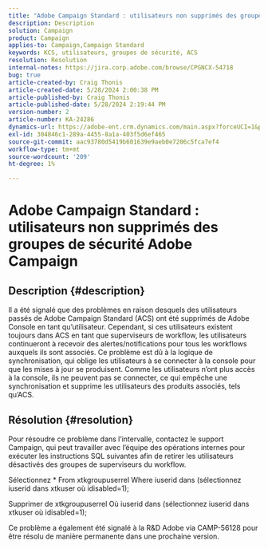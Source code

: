 ```yaml
---
title: "Adobe Campaign Standard : utilisateurs non supprimés des groupes de sécurité Adobe Campaign"
description: Description
solution: Campaign
product: Campaign
applies-to: Campaign,Campaign Standard
keywords: KCS, utilisateurs, groupes de sécurité, ACS
resolution: Resolution
internal-notes: https://jira.corp.adobe.com/browse/CPGNCX-54718
bug: true
article-created-by: Craig Thonis
article-created-date: 5/28/2024 2:00:38 PM
article-published-by: Craig Thonis
article-published-date: 5/28/2024 2:19:44 PM
version-number: 2
article-number: KA-24286
dynamics-url: https://adobe-ent.crm.dynamics.com/main.aspx?forceUCI=1&pagetype=entityrecord&etn=knowledgearticle&id=38ed8ea5-fa1c-ef11-840a-000d3a37816b
exl-id: 304846c1-289a-4455-8a1a-403f5d6ef465
source-git-commit: aac93780d5419b601639e9aeb0e7206c5fca7ef4
workflow-type: tm+mt
source-wordcount: '209'
ht-degree: 1%

---
```


# Adobe Campaign Standard : utilisateurs non supprimés des groupes de sécurité Adobe Campaign

## Description {#description}


Il a été signalé que des problèmes en raison desquels des utilisateurs passés de Adobe Campaign Standard (ACS) ont été supprimés de Adobe Console en tant qu’utilisateur. Cependant, si ces utilisateurs existent toujours dans ACS en tant que superviseurs de workflow, les utilisateurs continueront à recevoir des alertes/notifications pour tous les workflows auxquels ils sont associés. Ce problème est dû à la logique de synchronisation, qui oblige les utilisateurs à se connecter à la console pour que les mises à jour se produisent. Comme les utilisateurs n’ont plus accès à la console, ils ne peuvent pas se connecter, ce qui empêche une synchronisation et supprime les utilisateurs des produits associés, tels qu’ACS.


## Résolution {#resolution}


Pour résoudre ce problème dans l’intervalle, contactez le support Campaign, qui peut travailler avec l’équipe des opérations internes pour exécuter les instructions SQL suivantes afin de retirer les utilisateurs désactivés des groupes de superviseurs du workflow.

Sélectionnez \* From xtkgroupuserrel Where iuserid dans (sélectionnez iuserid dans xtkuser où idisabled=1);

Supprimer de xtkgroupuserrel Où iuserid dans (sélectionnez iuserid dans xtkuser où idisabled=1);

Ce problème a également été signalé à la R&amp;D Adobe via CAMP-56128 pour être résolu de manière permanente dans une prochaine version.

